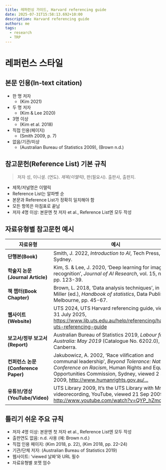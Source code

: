 ```yaml
---
title: 레퍼런싱 가이드, Harvard referencing guide
date: 2025-07-31T15:58:13.692+10:00
description: Harvard referencing guide
authors: me
tags:
  - research
  - TRP
---
```


# 레퍼런스 스타일

## 본문 인용(In-text citation)

- 한 명 저자
  - (Kim 2021)
- 두 명 저자
  - (Kim & Lee 2020)
- 3명 이상
  - (Kim et al. 2018)
- 직접 인용(페이지)
  - (Smith 2009, p. 7)
- 없음/기관/미상
  - (Australian Bureau of Statistics 2009), (Brown n.d.)

## 참고문헌(Reference List) 기본 규칙

> 저자 성, 이니셜. (연도). *제목(이탤릭)*, 판(필요시). 출판사, 출판지.

- 제목/저널명은 이탤릭
- Reference List는 알파벳 순
- 본문과 Reference List가 정확히 일치해야 함
- 모든 항목은 마침표로 끝남
- 저자 4명 이상: 본문엔 첫 저자 et al., Reference List엔 모두 작성

## 자료유형별 참고문헌 예시

| 자료유형 | 예시 |
|---|---|
| **단행본(Book)** | Smith, J. 2022, *Introduction to AI*, Tech Press, Sydney. |
| **학술지 논문(Journal Article)** | Kim, S. & Lee, J. 2020, ‘Deep learning for image recognition’, *Journal of AI Research*, vol. 15, no. 3, pp. 123-39. |
| **책 챕터(Book Chapter)** | Brown, L. 2018, ‘Data analysis techniques’, in S. Miller (ed.), *Handbook of statistics*, Data Publishing, Melbourne, pp. 45-67. |
| **웹사이트(Website)** | UTS 2024, UTS Harvard referencing guide, viewed 31 July 2025, <https://www.lib.uts.edu.au/help/referencing/harvard-uts-referencing-guide> |
| **보고서/정부 보고서(Report)** | Australian Bureau of Statistics 2019, *Labour force, Australia: May 2019* (Catalogue No. 6202.0), ABS, Canberra. |
| **컨퍼런스 논문(Conference Paper)** | Jakubowicz, A. 2002, ‘Race vilification and communal leadership’, *Beyond Tolerance: National Conference on Racism*, Human Rights and Equal Opportunities Commission, Sydney, viewed 2 Sep 2009, <http://www.humanrights.gov.au/...> |
| **유튜브/영상(YouTube/Video)** | UTS Library 2009, It’s the UTS Library with Mr Hank, videorecording, YouTube, viewed 21 Sep 2009, <http://www.youtube.com/watch?v=QYP_hZmcRgg> |

## 틀리기 쉬운 주요 규칙

- 저자 4명 이상: 본문엔 첫 저자 et al., Reference List엔 모두 작성
- 출판연도 없음: n.d. 사용 (예: Brown n.d.)
- 직접 인용 페이지: (Kim 2018, p. 22), (Kim 2018, pp. 22–24)
- 기관/단체 저자: (Australian Bureau of Statistics 2019)
- 웹사이트: ‘viewed 날짜’와 URL 필수
- 자료유형별 포맷 엄수

